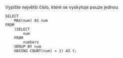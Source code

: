 Vypište největší číslo, které se vyskytuje pouze jednou

    SELECT
        MAX(num) AS num
    FROM
        (SELECT
            num
        FROM
            numbers
        GROUP BY num
        HAVING COUNT(num) = 1) AS t;